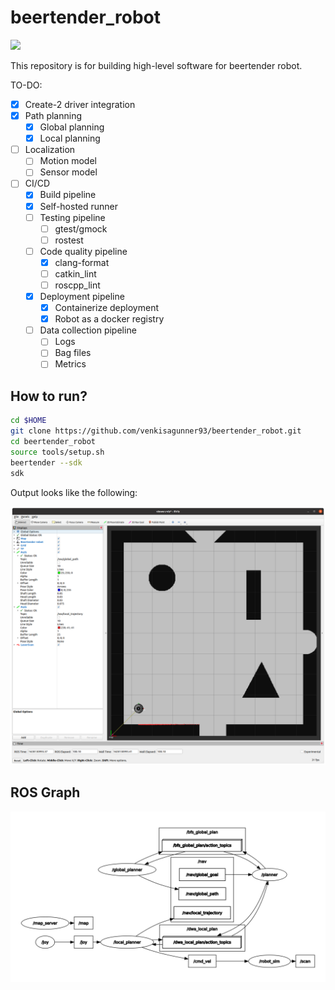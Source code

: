 # beertender_robot 

[![](https://github.com/venkisagunner93/beertender_robot/workflows/CI/badge.svg)](https://github.com/venkisagunner93/beertender_robot/actions)

This repository is for building high-level software for beertender robot.

TO-DO:

- [x] Create-2 driver integration
- [x] Path planning
    - [x] Global planning
    - [x] Local planning
- [ ] Localization
    - [ ] Motion model
    - [ ] Sensor model
- [ ] CI/CD
    - [x] Build pipeline
    - [x] Self-hosted runner
    - [ ] Testing pipeline
        - [ ] gtest/gmock
        - [ ] rostest 
    - [ ] Code quality pipeline
        - [x] clang-format
        - [ ] catkin_lint
        - [ ] roscpp_lint
    - [x] Deployment pipeline
        - [x] Containerize deployment
        - [x] Robot as a docker registry 
    - [ ] Data collection pipeline
        - [ ] Logs
        - [ ] Bag files
        - [ ] Metrics

## How to run?

```sh
cd $HOME
git clone https://github.com/venkisagunner93/beertender_robot.git
cd beertender_robot
source tools/setup.sh
beertender --sdk
sdk
```

Output looks like the following:

![rviz](.images/rviz.png)

## ROS Graph

![ros_graph](.images/ros_graph.png)